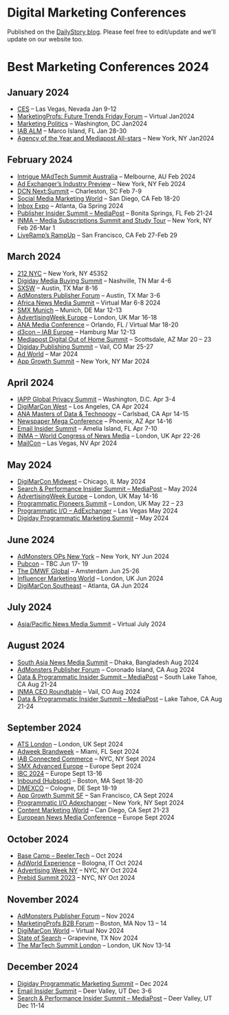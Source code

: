 # Digital Marketing Conferences
Published on the [DailyStory blog](https://www.dailystory.com/blog/best-marketing-conferences-2024/). Please feel free to edit/update and we'll update on our website too.

# Best Marketing Conferences 2024

## January 2024

*   [CES](https://www.ces.tech/) – Las Vegas, Nevada ​Jan 9-12
*   [MarketingProfs: Future Trends Friday Forum](https://www.marketingprofs.com/events/ai-for-digital-marketers/home/sa) – Virtual Jan2024
*   [Marketing Politics](https://www.mediapost.com/marketing-politics/) – Washington, DC Jan2024
*   [IAB ALM](https://www.iab.com/events/alm-2024/) – Marco Island, FL Jan 28-30
*   [Agency of the Year and Mediapost All-stars](https://www.mediapost.com/onlineallstars/) – New York, NY Jan2024

## February 2024

*   [Intrigue MAdTech Summit Australia](https://www.salesgasm.com/madtechmelbourne2023/) – Melbourne, AU Feb 2024
*   [Ad Exchanger’s Industry Preview](https://na.eventscloud.com/ereg/index.php/) – New York, NY Feb 2024
*   [DCN Next:Summit](https://events.digitalcontentnext.org/2024-next-summit) – Charleston, SC Feb 7-9
*   [Social Media Marketing World](https://www.socialmediaexaminer.com/smmworld/) – San Diego, CA Feb 18-20
*   [Inbox Expo](https://inboxexpo.com/) – Atlanta, Ga Spring 2024
*   [Publisher Insider Summit – MediaPost](https://www.mediapost.com/publishinginsidersummit/) – Bonita Springs, FL Feb 21-24
*   [INMA – Media Subscriptions Summit and Study Tour](https://www.inma.org/modules/event/2024SubscriptionsSummit/study-tour.html) – New York, NY Feb 26-Mar 1
*   [LiveRamp’s RampUp](https://www.rampedup.us/) – San Francisco, CA Feb 27-Feb 29

## March 2024

*   [212 NYC](https://www.212nyc.org/upcoming-events) – New York, NY 45352
*   [Digiday Media Buying Summit](https://digiday.com/events/digiday-media-buying-summit-march-24/) – Nashville, TN Mar 4-6
*   [SXSW](https://www.sxsw.com/) – Austin, TX Mar 8-16
*   [AdMonsters Publisher Forum](https://www.admonsters.com/events/calendar/) – Austin, TX Mar 3-6
*   [Africa News Media Summit](https://allafricamediasummit.africa/) – Virtual Mar 6-8 2024
*   [SMX Munich](https://smxmuenchen.de/en/) – Munich, DE Mar 12-13
*   [AdvertisingWeek Europe](https://advertisingweek.com/event/aweurope2023/) – London, UK Mar 16-18
*   [ANA Media Conference](https://www.ana.net/conference/show/id/MLC-MAR24) – Orlando, FL / Virtual Mar 18-20
*   [d3con – IAB Europe](https://d3con.com/) – Hamburg Mar 12-13
*   [Mediapost Digital Out of Home Summit](https://www.mediapost.com/digitaloohinsidersummit/) – Scottsdale, AZ Mar 20 – 23
*   [Digiday Publishing Summit](https://digiday.com/events/digiday-publishing-summit-march-2024/) – Vail, CO Mar 25-27
*   [Ad World](https://adworldconference.com/2023) – Mar 2024
*   [App Growth Summit](https://appgrowthsummit.com/) – New York, NY Mar 2024

## April 2024

*   [IAPP Global Privacy Summit](https://iapp.org/conference/global-privacy-summit/) – Washington, D.C. Apr 3-4
*   [DigiMarCon West](https://digimarconwest.com/) – Los Angeles, CA Apr 2024
*   [ANA Masters of Data & Technoogy](https://www.ana.net/conference/show/id/BIC-APR24) – Carlsbad, CA Apr 14-15
*   [Newspaper Mega Conference](https://www.mega-conference.com/) – Phoenix, AZ Apr 14-16
*   [Email Insider Summit](https://10times.com/email-insider-summit-fernandina-beach) – Amelia Island, FL Apr 7-10
*   [INMA – World Congress of News Media](https://www.inma.org/modules/event/2024WorldCongress/index.html) – London, UK Apr 22-26
*   [MailCon](https://mailcon.com/) – Las Vegas, NV Apr 2024

## May 2024

*   [DigiMarCon Midwest](https://digimarconmidwest.com/) – Chicago, IL May 2024
*   [Search & Performance Insider Summit – MediaPost](https://www.mediapost.com/searchinsidersummit/) – May 2024
*   [AdvertisingWeek Europe](https://advertisingweek.com/event/advertising-week-europe-2024/) – London, UK May 14-16
*   [Programmatic Pioneers Summit](https://programmatic.wbresearch.com/) – London, UK May 22 – 23
*   [Programmatic I/O – AdExchanger](https://www.adexchanger.com/upcoming-events/) – Las Vegas May 2024
*   [Digiday Programmatic Marketing Summit](https://digiday.com/events/) – May 2024

## June 2024

*   [AdMonsters OPs New York](https://www.admonsters.com/conferences-and-events/) – New York, NY Jun 2024
*   [Pubcon](https://pubpubcon.com/) – TBC Jun 17- 19
*   [The DMWF Global](https://www.digitalmarketing-conference.com/global/combined-agenda/) – Amsterdam Jun 25-26
*   [Influencer Marketing World](https://www.influencermarketing-conference.com/global/) – London, UK Jun 2024
*   [DigiMarCon Southeast](https://digimarconsoutheast.com/) – Atlanta, GA Jun 2024

## July 2024

*   [Asia/Pacific News Media Summit](https://www.inma.org/modules/event/2023AsiaPacificSummit/index.html) – Virtual July 2024

## August 2024

*   [South Asia News Media Summit](https://timesasian.com/?p=3985) – Dhaka, Bangladesh Aug 2024
*   [AdMonsters Publisher Forum](https://www.admonsters.com/conferences-and-events/) – Coronado Island, CA Aug 2024
*   [Data & Programmatic Insider Summit – MediaPost](https://10times.com/programmatic-rtb) – South Lake Tahoe, CA Aug 21-24
*   [INMA CEO Roundtable](https://www.inma.org/modules/event/2023VailRoundtable/index.html) – Vail, CO Aug 2024
*   [Data & Programmatic Insider Summit – MediaPost](https://www.mediapost.com/programmaticinsidersummit/register/) – Lake Tahoe, CA Aug 21-24

## September 2024

*   [ATS London](https://events.exchangewire.com/ATSLondon2024) – London, UK Sept 2024
*   [Adweek Brandweek](https://www.adweek.com/events/ECcNRjruacinGu6JzUx0kPwf3eCiTc7dYA_DuF8BShoCiZwQAvD_BwE) – Miami, FL Sept 2024
*   [IAB Connected Commerce](https://www.iab.com/events/2023-iab-connected-commerce-summit/) – NYC, NY Sept 2024
*   [SMX Advanced Europe](https://smxadvanced.eu/registration/) – Europe Sept 2024
*   [IBC 2024](https://show.ibc.org/ibc2024-exhibiting-opportunities) – Europe Sept 13-16
*   [Inbound (Hubspot)](https://www.inbound.com/) – Boston, MA Sept 18-20
*   [DMEXCO](https://dmexco.com/expo/) – Cologne, DE Sept 18-19
*   [App Growth Summit SF](https://appgrowthsummit.com/speaker-application/) – San Francisco, CA Sept 2024
*   [Programmatic I/O Adexchanger](https://www.adexchanger.com/upcoming-events/) – New York, NY Sept 2024
*   [Content Marketing World](https://www.contentmarketingworld.com/) – Can Diego, CA Sept 21-23
*   [European News Media Conference](https://www.inma.org/events.cfm) – Europe Sept 2024

## October 2024

*   [Base Camp – Beeler.Tech](https://events.beeler.tech/) – Oct 2024
*   [AdWorld Experience](https://www.adworldexperience.it/en/) – Bologna, IT Oct 2024
*   [Advertising Week NY](https://advertisingweek.com/events/) – NYC, NY Oct 2024
*   [Prebid Summit 2023](https://www.prebidsummit2023.org/) – NYC, NY Oct 2024

## November 2024

*   [AdMonsters Publisher Forum](https://www.admonsters.com/conferences-and-events/) – Nov 2024
*   [MarketingProfs B2B Forum](https://mpb2b.marketingprofs.com/register-2024/) – Boston, MA Nov 13 – 14
*   [DigiMarCon World](https://digimarcon.com/events/) – Virtual Nov 2024
*   [State of Search](https://www.stateofsearch.org/) – Grapevine, TX Nov 2024
*   [The MarTech Summit London](https://themartechsummit.com/events/) – London, UK Nov 13-14

## December 2024

*   [Digiday Programmatic Marketing Summit](https://digiday.com/events/) – Dec 2024
*   [Email Insider Summit](https://www.mediapost.com/events/2024/) – Deer Valley, UT Dec 3-6
*   [Search & Performance Insider Summit – MediaPost](https://www.mediapost.com/searchinsidersummit/) – Deer Valley, UT Dec 11-14
